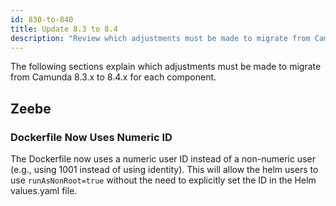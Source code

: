```yaml
---
id: 830-to-840
title: Update 8.3 to 8.4
description: "Review which adjustments must be made to migrate from Camunda 8.3.x to Camunda 8.4.0."
---
```


The following sections explain which adjustments must be made to migrate from Camunda 8.3.x to 8.4.x for each component.

## Zeebe

### Dockerfile Now Uses Numeric ID

The Dockerfile now uses a numeric user ID instead of a non-numeric user (e.g., using 1001 instead of using identity).
This will allow the helm users to use `runAsNonRoot=true` without the need to explicitly set the ID in the Helm values.yaml file.
